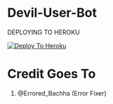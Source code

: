 # Devil-User-Bot

DEPLOYING TO HEROKU

[![Deploy To Heroku](https://www.herokucdn.com/deploy/button.svg)](https://heroku.com/deploy?template=https://github.com/lucifeermorningstar/deviluserbot)

# Credit Goes To
1. @Errored_Bachha (Error Fixer) 
